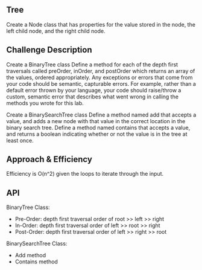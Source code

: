 ## Tree
Create a Node class that has properties for the value stored in the node, the left child node, and the right child node.

## Challenge Description
Create a BinaryTree class
Define a method for each of the depth first traversals called preOrder, inOrder, and postOrder which returns an array of the values, ordered appropriately.
Any exceptions or errors that come from your code should be semantic, capturable errors. For example, rather than a default error thrown by your language, your code should raise/throw a custom, semantic error that describes what went wrong in calling the methods you wrote for this lab.

Create a BinarySearchTree class
Define a method named add that accepts a value, and adds a new node with that value in the correct location in the binary search tree.
Define a method named contains that accepts a value, and returns a boolean indicating whether or not the value is in the tree at least once.

## Approach & Efficiency
Efficiency is O(n^2) given the loops to iterate through the input.

## API
BinaryTree Class:
 - Pre-Order: depth first traversal order of root >> left >> right
 - In-Order: depth first traversal order of left >> root >> right
 - Post-Order: depth first traversal order of left >> right >> root

BinarySearchTree Class:
 - Add method
 - Contains method
